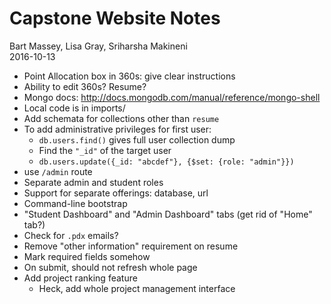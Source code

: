 # Capstone Website Notes
Bart Massey, Lisa Gray, Sriharsha Makineni  
2016-10-13

* Point Allocation box in 360s: give clear instructions
* Ability to edit 360s? Resume?
* Mongo docs: http://docs.mongodb.com/manual/reference/mongo-shell
* Local code is in imports/
* Add schemata for collections other than `resume`
* To add administrative privileges for first user:
  * `db.users.find()` gives full user collection dump
  * Find the `"_id"` of the target user
  * `db.users.update({_id: "abcdef"}, {$set: {role: "admin"}})`
* use `/admin` route
* Separate admin and student roles
* Support for separate offerings: database, url
* Command-line bootstrap
* "Student Dashboard" and "Admin Dashboard" tabs (get rid of "Home" tab?)
* Check for `.pdx` emails?
* Remove "other information" requirement on resume
* Mark required fields somehow
* On submit, should not refresh whole page
* Add project ranking feature
  * Heck, add whole project management interface
